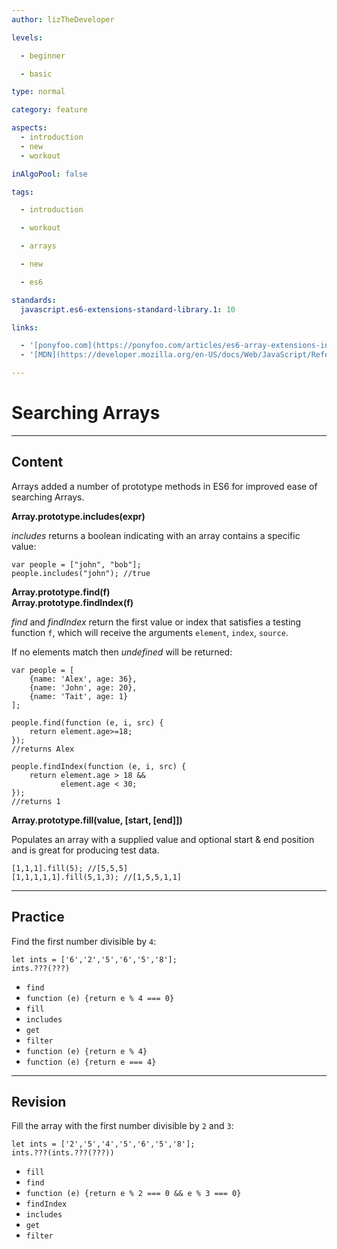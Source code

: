 ```yaml
---
author: lizTheDeveloper

levels:

  - beginner

  - basic

type: normal

category: feature

aspects:
  - introduction
  - new
  - workout

inAlgoPool: false

tags:

  - introduction

  - workout

  - arrays

  - new

  - es6

standards:
  javascript.es6-extensions-standard-library.1: 10

links:

  - '[ponyfoo.com](https://ponyfoo.com/articles/es6-array-extensions-in-depth){website}'
  - '[MDN](https://developer.mozilla.org/en-US/docs/Web/JavaScript/Reference/Global_Objects/Array){website}'

---
```


# Searching Arrays

---
## Content

Arrays added a number of prototype methods in ES6 for improved ease of searching Arrays.

**Array.prototype.includes(expr)**

*includes* returns a boolean indicating with an array contains a specific value:

```javacript
var people = ["john", "bob"];
people.includes("john"); //true
```

**Array.prototype.find(f)**  
**Array.prototype.findIndex(f)**  

*find* and *findIndex* return the first value or index that satisfies a testing function `f`, which will receive the arguments `element`, `index`, `source`.

If no elements match then *undefined* will be returned:

```javacript
var people = [
    {name: 'Alex', age: 36},
    {name: 'John', age: 20},
    {name: 'Tait', age: 1}
];

people.find(function (e, i, src) {
    return element.age>=18;
});
//returns Alex

people.findIndex(function (e, i, src) {
    return element.age > 18 &&
           element.age < 30;
});
//returns 1

```

**Array.prototype.fill(value, [start, [end]])**

Populates an array with a supplied value and optional start & end position and is great for producing test data.

```javacript
[1,1,1].fill(5); //[5,5,5]
[1,1,1,1,1].fill(5,1,3); //[1,5,5,1,1]
```

---
## Practice

Find the first number divisible by `4`:

```javacript
let ints = ['6','2','5','6','5','8'];
ints.???(???)
```

* `find`
* `function (e) {return e % 4 === 0}`
* `fill`
* `includes`
* `get`
* `filter`
* `function (e) {return e % 4}`
* `function (e) {return e === 4}`

---
## Revision

Fill the array with the first number divisible by `2` and `3`:

```javacript
let ints = ['2','5','4','5','6','5','8'];
ints.???(ints.???(???))
```

* `fill`
* `find`
* `function (e) {return e % 2 === 0 && e % 3 === 0}`
* `findIndex`
* `includes`
* `get`
* `filter`
